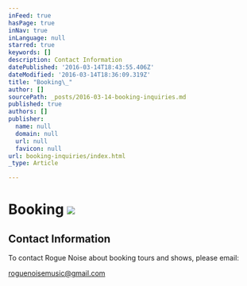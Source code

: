 ```yaml
---
inFeed: true
hasPage: true
inNav: true
inLanguage: null
starred: true
keywords: []
description: Contact Information
datePublished: '2016-03-14T18:43:55.406Z'
dateModified: '2016-03-14T18:36:09.319Z'
title: "Booking\_"
author: []
sourcePath: _posts/2016-03-14-booking-inquiries.md
published: true
authors: []
publisher:
  name: null
  domain: null
  url: null
  favicon: null
url: booking-inquiries/index.html
_type: Article

---
```

# Booking ![](https://s3-us-west-2.amazonaws.com/the-grid-img/p/8afde927302516ae91658c3e5d783aa0781f37b5.jpg)

## Contact Information

To contact Rogue Noise about booking tours and shows, please email:

roguenoisemusic@gmail.com